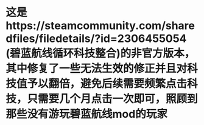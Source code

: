 # 这是https://steamcommunity.com/sharedfiles/filedetails/?id=2306455054 (碧蓝航线循环科技整合)的非官方版本，其中修复了一些无法生效的修正并且对科技值予以翻倍，避免后续需要频繁点击科技，只需要几个月点击一次即可，照顾到那些没有游玩碧蓝航线mod的玩家